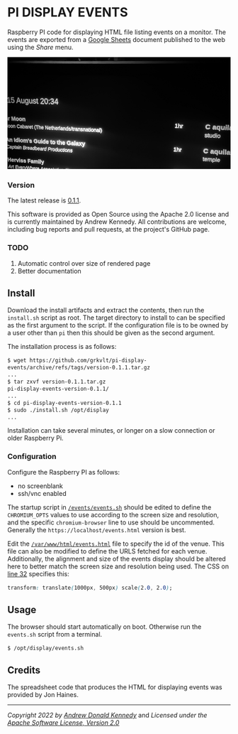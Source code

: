 PI DISPLAY EVENTS
=================

Raspberry PI code for displaying HTML file listing events on a monitor. The
events are exported from a [Google
Sheets](https://docs.google.com/spreadsheets/u/0/) document published to
the web using the _Share_ menu.

![events on screen](events.png)

### Version

The latest release is
[0.1.1](https://github.com/grkvlt/pi-display-events/releases/tag/version-0.1.1).

This software is provided as Open Source using the Apache 2.0 license and
is currently maintained by Andrew Kennedy.  All contributions are welcome,
including bug reports and pull requests, at the project's GitHub page.

### TODO

1. Automatic control over size of rendered page
2. Better documentation

## Install

Download the install artifacts and extract the contents, then run the
`install.sh` script as root. The target directory to install to can be
specified as the first argument to the script. If the configuration file
is to be owned by a user other than `pi` then this should be given as the
second argument.

The installation process is as follows:

```shell
$ wget https://github.com/grkvlt/pi-display-events/archive/refs/tags/version-0.1.1.tar.gz
...
$ tar zxvf version-0.1.1.tar.gz
pi-display-events-version-0.1.1/
...
$ cd pi-display-events-version-0.1.1
$ sudo ./install.sh /opt/display
...
```

Installation can take several minutes, or longer on a slow connection or
older Raspberry Pi.

### Configuration

Configure the Raspberry PI as follows:

* no screenblank
* ssh/vnc enabled

The startup script in
[`/events/events.sh`](https://github.com/grkvlt/pi-display-events/blob/main/events.sh#L41-L46)
should be edited to define the `CHROMIUM_OPTS` values to use according to
the screen size and resolution, and the specific `chromium-browser` line to
use should be uncommented.  Generally the `https://localhost/events.html`
version is best.

Edit the
[`/var/www/html/events.html`](https://github.com/grkvlt/pi-display-events/blob/main/events.html#L36-L37)
file to specify the id of the venue. This file can also be modified to
define the URLS fetched for each venue. Additionally, the alignment and
size of the events display should be altered here to better match the
screen size and resolution being used. The CSS on [line
32](https://github.com/grkvlt/pi-display-events/blob/main/events.htmlh#L32)
specifies this:

```css
transform: translate(1000px, 500px) scale(2.0, 2.0);
```

## Usage

The browser should start automatically on boot. Otherwise run the
`events.sh` script from a terminal.

```shell
$ /opt/display/events.sh
```

## Credits

The spreadsheet code that produces the HTML for displaying events was
provided by Jon Haines.

---
_Copyright 2022 by [Andrew Donald Kennedy](mailto:andrew.international@gmail.com)_ and
_Licensed under the [Apache Software License, Version 2.0](http://www.apache.org/licenses/LICENSE-2.0)_
